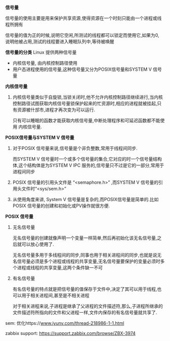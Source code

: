 **信号量**

信号量的使用主要是用来保护共享资源,使得资源在一个时刻只能由一个进程或线程所拥有

信号量的值为正的时候,说明它空闲,所测试的线程都可以锁定而使用它,如果为0, 说明他被占用,测试的线程要进入睡眠队列中,等待被唤醒

**信号量的分类**
Linux 提供两种信号量

- 内核信号量, 由内核控制路径使用
- 用户态进程使用的信号量,这种信号量又分为POSIX信号量和SYSTEM V 信号量

**内核信号量**

1. 内核信号量类似于自旋锁,当锁关闭时,他不允许内核控制路径继续进行,当内核控制路径试图获取内核信号量锁保护起来的忙资源时,相应的进程就被挂起,只有资源被什邡市,进程才再次变为可以运行.

   只有可以睡眠的函数才能获取内核信号量,中断处理程序和可延迟函数都不能使用 内核信号量.

**POSIX信号量与SYSTEM V 信号量**

1. 对于POSIX 信号量来说,信号量是个非负整数,常用于线程间同步.

   而SYSTEM V 信号量时一个或多个信号量的集合,它对应的时一个信号量结构体,这个结构体是为SYSTEM V IPC 服务的,信号量只不过是它的一部分,常用于进程间同步

2. POSIX 信号量的引用头文件是 “<semaphore.h>” ,而SYSTEM V 信号量的引用头文件时“<sys/sem.h>”

3. 从使用角度来讲, System V 信号量是复杂的,而POSIX信号量是简单的.比如POSIX 信号量的创建和初始化或PV操作就很方便.

**POSIX 信号量**

1. 无名信号量

   无名信号量的创建就像声明一个变量一样简单,然后再初始化该无名信号量,之后就可以放心使用了.

   无名信号量多用于多线程间的同步,同事也用于相关进程间的同步,也就是说无名信号量必须是多个进程或线程的共享变量,无名信号量要保护的变量必须时多个进程或线程的共享变量,这两个条件缺一不可

2. 有名信号量

   有名信号量的特点就是把信号量的值保存于文件中,决定了其可以用于线程,也可以用于相关进程间,甚至是不相关进程

   对于相关进程来说,子进程是继承了父进程的文件描述符,那么,子进程所继承的文件描述符所指向的文件和父进程一样,文件内保存的有名信号量就共享了.

sem: 优化https://www.iyunv.com/thread-218986-1-1.html

zabbix support: https://support.zabbix.com/browse/ZBX-3974















